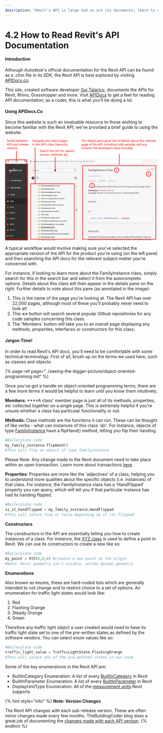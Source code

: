 ```yaml
---
description: "Revit's API is large and so are its documents; learn to navigate them here \U0001F6F6"
---
```


# 4.2 How to Read Revit's API Documentation

#### Introduction

Although Autodesk's official documentation for the Revit API can be found as a .chm file in its SDK, the Revit API is best explored by visiting [APIDocs.co](https://apidocs.co/).

This site, created software developer [Gui Talarico](https://twitter.com/gtalarico), documents the APIs for Revit, Rhino, Grasshopper and more. Visit [APIDocs](https://apidocs.co/) to get a feel for reading API documentation; as a coder, this is what you'll be doing a lot.

#### Using APIDocs.Co

Since this website is such an invaluable resource to those wishing to become familiar with the Revit API, we've provided a brief guide to using the website.

![](../.gitbook/assets/apidocswebsiteannotated%20%281%29.jpg)

A typical workflow would involve making sure you've selected the appropriate version of the API for the product you're using \(on the left pane\) and then searching the API docs for the relevant subject matter you're concerned with. 

For instance, if looking to learn more about the FamilyInstance class, simply search for this in the search bar and select it from the autocomplete options. Details about this class will then appear in the details pane on the right. Further details to note about this pane \(as annotated in the image\):

1. This is the name of the page you're looking at. The Revit API has over 22,000 pages, although most of these you'll probably never need to look at!
2. This **&lt;&gt;** button will search several popular Github repositories for any code samples concerning this class. 
3. The 'Members' button will take you to an overall page displaying any methods, properties, interfaces or constructors for this class.

#### Jargon Time!

In order to read Revit's API docs, you'll need to be comfortable with some technical terminology. First of all, brush up on the terms we used here, such as classes and objects: 

{% page-ref page="../seeing-the-bigger-picture/object-oriented-programming.md" %}

Once you've got a handle on object-oriented programming terms, there are a few more terms it would be helpful to learn until you know them intuitively.

**Members**: ****A class' member page is just all of its methods, properties, etc collected together on a single page. This is extremely helpful if you're unsure whether a class has particular functionality or not.

**Methods:** Class methods are the functions it can run. These can be thought of like verbs - what can instances of this class '_do'_. For instance, objects of type [FamilyInstance](https://apidocs.co/apps/revit/2019/0d2231f8-91e6-794f-92ae-16aad8014b27.htm) have a flipHand\(\) method, letting you flip their handing.

```python
#Boilerplate code
my_family_instance.flipHand()
#This will flip an object of type familyinstance
```

Please Note: Any change made to the Revit document need to take place within an open transaction. Learn more about transactions [here](working-with-transactions.md).

**Properties**: Properties are more like the 'adjectives' of a class, helping you to understand more qualities about the specific objects \(i.e. instances\) of that class. For instance, the FamilyInstance class has a 'HandFlipped' property you can query, which will tell you if that particular instance has had its handing flipped.

```python
#Boilerplate code
is_it_handflipped = my_family_instance.HandFlipped
#This will return True or False depending on if its flipped!
```

**Constructors**

The constructors in the API are essentially telling you how to create instances of a class. For instance, the [XYZ class](https://apidocs.co/apps/revit/2019/b9b10e41-46c7-7e9b-bbd9-b6180e328d4d.htm) is used to define a point in Revit. We can use its constructors to create a new like so:

```python
#Boilerplate code
my_point = XYZ(0,0,0) #Creates a new point at the origin
#Note: Revit geometry isn't visible, unlike Dynamo geometry
```

**Enumerations**

Also known as enums, these are hard-coded lists which are generally intended to not change and to restrict choice to a set of options. An enumeration for traffic light states would look like:

1. Red
2. Flashing Orange
3. Steady Orange
4. Green

Therefore any traffic light object a user created would need to have its traffic light state set to one of the pre-written states as defined by the software vendors. You can select enum values like so:

```python
#Boilerplate code
traffic_light_value = TrafficLightState.FlashingOrange
#This will select one of the pre-defined states in our enum
```

Some of the key enumerations in the Revit API are:

* BuiltInCategory Enumeration: A list of every [BuiltInCategory](built-in-categories.md) in Revit
* BuiltInParameter Enumeration: A list of every [BuiltInParameter](built-in-categories.md) in Revit
* DisplayUnitType Enumeration: All of the [measurement units](working-with-units.md) Revit supports

{% hint style="info" %}
**Note: Version Changes**

The Revit API changes with each sub-release version. These are often minor changes made every few months. TheBuildingCoder blog does a great job of documenting the [changes made with each API version](https://thebuildingcoder.typepad.com/blog/2019/04/whats-new-in-the-revit-2020-api.html).
{% endhint %}

